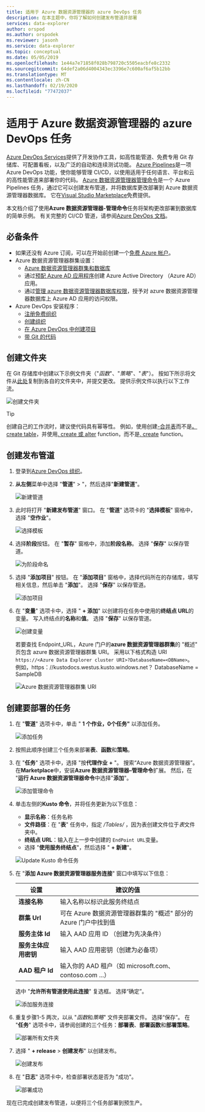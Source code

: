 ```yaml
---
title: 适用于 Azure 数据资源管理器的 azure DevOps 任务
description: 在本主题中，你将了解如何创建发布管道并部署
services: data-explorer
author: orspod
ms.author: orspodek
ms.reviewer: jasonh
ms.service: data-explorer
ms.topic: conceptual
ms.date: 05/05/2019
ms.openlocfilehash: 1e44a7e71858f028b798720c5505eacbfe8c2332
ms.sourcegitcommit: 64def2a06d4004343ec3396e7c600af6af5b12bb
ms.translationtype: MT
ms.contentlocale: zh-CN
ms.lasthandoff: 02/19/2020
ms.locfileid: "77472037"
---
```

# <a name="azure-devops-task-for-azure-data-explorer"></a>适用于 Azure 数据资源管理器的 azure DevOps 任务

[Azure DevOps Services](https://azure.microsoft.com/services/devops/)提供了开发协作工具，如高性能管道、免费专用 Git 存储库、可配置看板，以及广泛的自动和连续测试功能。 [Azure Pipelines](https://azure.microsoft.com/services/devops/pipelines/)是一项 Azure DevOps 功能，使你能够管理 CI/CD，以使用适用于任何语言、平台和云的高性能管道来部署你的代码。
[Azure 数据资源管理器管理命令](https://marketplace.visualstudio.com/items?itemName=Azure-Kusto.PublishToADX)是一个 Azure Pipelines 任务，通过它可以创建发布管道，并将数据库更改部署到 Azure 数据资源管理器数据库。 它在[Visual Studio Marketplace](https://marketplace.visualstudio.com/)免费提供。

本文档介绍了使用**Azure 数据资源管理器-管理命令**任务将架构更改部署到数据库的简单示例。 有关完整的 CI/CD 管道，请参阅[Azure DevOps 文档](/azure/devops/user-guide/what-is-azure-devops?view=azure-devops#vsts)。

## <a name="prerequisites"></a>必备条件

* 如果还没有 Azure 订阅，可以在开始前创建一个[免费 Azure 帐户](https://azure.microsoft.com/free/)。
* Azure 数据资源管理器群集设置：
    * [Azure 数据资源管理器群集和数据库](/azure/data-explorer/create-cluster-database-portal)
    * 通过[预配 Azure AD 应用程序](/azure/kusto/management/access-control/how-to-provision-aad-app)创建 Azure Active Directory （Azure AD）应用。
    * 通过[管理 azure 数据资源管理器数据库权限](/azure/data-explorer/manage-database-permissions)，授予对 azure 数据资源管理器数据库上 Azure AD 应用的访问权限。
* Azure DevOps 安装程序：
    * [注册免费组织](/azure/devops/user-guide/sign-up-invite-teammates?view=azure-devops)
    * [创建组织](/azure/devops/organizations/accounts/create-organization?view=azure-devops)
    * [在 Azure DevOps 中创建项目](/azure/devops/organizations/projects/create-project?view=azure-devops)
    * [带 Git 的代码](/azure/devops/user-guide/code-with-git?view=azure-devops)

## <a name="create-folders"></a>创建文件夹

在 Git 存储库中创建以下示例文件夹（"*函数*"、"*策略*"、"*表*"）。 按如下所示将文件从[此处](https://github.com/Azure/azure-kusto-docs-samples/tree/master/DevOps_release_pipeline)复制到各自的文件夹中，并提交更改。 提供示例文件以执行以下工作流。

![创建文件夹](media/devops/create-folders.png)

> [!TIP]
> 创建自己的工作流时，建议使代码具有幂等性。 例如，使用创建[-合并表](/azure/kusto/management/create-table-command#create-merge-table)而不是[。 create table](/azure/kusto/management/create-table-command)，并使用[. create 或 alter](/azure/kusto/management/create-alter-function) function，而不是[. create](/azure/kusto/management/create-function) function。

## <a name="create-a-release-pipeline"></a>创建发布管道

1. 登录到[Azure DevOps 组织](https://dev.azure.com/)。
1. **从左侧**菜单中选择 "**管道**" > "，然后选择"**新建管道**"。

    ![新建管道](media/devops/new-pipeline.png)

1. 此时将打开 "**新建发布管道**" 窗口。 在 "**管道**" 选项卡的 "**选择模板**" 窗格中，选择 "**空作业**"。

     ![选择模板](media/devops/select-template.png)

1. 选择**阶段**按钮。 在 "**暂存**" 窗格中，添加**阶段名称**。 选择 "**保存**" 以保存管道。

    ![为阶段命名](media/devops/stage-name.png)

1. 选择 "**添加项目**" 按钮。 在 "**添加项目**" 窗格中，选择代码所在的存储库，填写相关信息，然后单击 "**添加**"。 选择 "**保存**" 以保存管道。

    ![添加项目](media/devops/add-artifact.png)

1. 在 "**变量**" 选项卡中，选择 " **+ 添加**" 以创建将在任务中使用的**终结点 URL**的变量。 写入终结点的**名称**和**值**。 选择 "**保存**" 以保存管道。 

    ![创建变量](media/devops/create-variable.png)

    若要查找 Endpoint_URL，Azure 门户的**azure 数据资源管理器群集**的 "概述" 页包含 azure 数据资源管理器群集 URI。 采用以下格式构造 URI `https://<Azure Data Explorer cluster URI>?DatabaseName=<DBName>`。  例如，https：\//kustodocs.westus.kusto.windows.net？ DatabaseName = SampleDB

    ![Azure 数据资源管理器群集 URI](media/devops/adx-cluster-uri.png)

## <a name="create-tasks-to-deploy"></a>创建要部署的任务

1. 在 "**管道**" 选项卡中，单击 " **1 个作业，0个任务"** 以添加任务。 

    ![添加任务](media/devops/add-task.png)

1. 按照此顺序创建三个任务来部署**表**、**函数**和**策略**。 

1. 在 "**任务**" 选项卡中，选择 "按**代理作业** **+** "。 搜索“Azure 数据资源管理器”。 在**Marketplace**中，安装**Azure 数据资源管理器–管理命令**扩展。 然后，在 "**运行 Azure 数据资源管理器命令**中选择"**添加**"。

     ![添加管理命令](media/devops/add-admin-commands.png)

1. 单击左侧的**Kusto 命令**，并将任务更新为以下信息：
    * **显示名称**：任务名称
    * **文件路径**：在 "**表**" 任务中，指定 */Tables/* ，因为表创建文件位于*表*文件夹中。
    * **终结点 URL**：输入在上一步中创建的 `EndPoint URL`变量。
    * 选择 "**使用服务终结点**"，然后选择 " **+ 新建**"。

    ![Update Kusto 命令任务](media/devops/kusto-command-task.png)

1. 在 "**添加 Azure 数据资源管理器服务连接**" 窗口中填写以下信息：

    |设置  |建议的值  |
    |---------|---------|
    |**连接名称**     |    输入名称以标识此服务终结点     |
    |**群集 Url**    |    可在 Azure 数据资源管理器群集的 "概述" 部分的 Azure 门户中找到值 | 
    |**服务主体 Id**    |    输入 AAD 应用 ID （创建为先决条件）     |
    |**服务主体应用密钥**     |    输入 AAD 应用密钥（创建为必备项）    |
    |**AAD 租户 Id**    |      输入你的 AAD 租户（如 microsoft.com、contoso.com ...）    |

    选中 "**允许所有管道使用此连接**" 复选框。 选择“确定”。

    ![添加服务连接](media/devops/add-service-connection.png)

1. 重复步骤1-5 两次，以从 "*函数*和*策略*" 文件夹部署文件。 选择“保存”。 在 "**任务**" 选项卡中，请参阅创建的三个任务：**部署表**、**部署函数**和**部署策略**。

    ![部署所有文件夹](media/devops/deploy-all-folders.png)

1. 选择 " **+ release** > **创建发布**" 以创建发布。

    ![创建发布](media/devops/create-release.png)

1. 在 "**日志**" 选项卡中，检查部署状态是否为 "成功"。

    ![部署成功](media/devops/deployment-successful.png)

现在已完成创建发布管道，以便将三个任务部署到预生产。